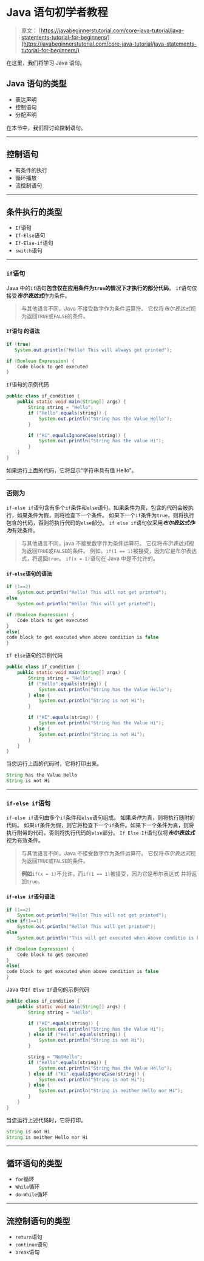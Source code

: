 # Java 语句初学者教程

> 原文： [https://javabeginnerstutorial.com/core-java-tutorial/java-statements-tutorial-for-beginners/](https://javabeginnerstutorial.com/core-java-tutorial/java-statements-tutorial-for-beginners/)

在这里，我们将学习 Java 语句。

## Java 语句的类型

*   表达声明
*   控制语句
*   分配声明

在本节中，我们将讨论控制语句。

* * *

## 控制语句

*   有条件的执行
*   循环播放
*   流控制语句

* * *

## 条件执行的类型

*   `If`语句
*   `If-Else`语句
*   `If-Else-if`语句
*   `switch`语句

* * *

### `if`语句

Java 中的`if`语句**包含仅在应用条件为`true`的情况下才执行的部分代码**。 `if`语句仅接受***布尔表达式***作为条件。

> 与其他语言不同，Java 不接受数字作为条件运算符。 它仅将*布尔表达式*视为返回`TRUE`或`FALSE`的条件。

#### `If`语句 的语法

```java
if (true)
   System.out.println("Hello! This will always get printed");
```

```java
if (Boolean Expression) {
    Code block to get executed
}
```

`If`语句的示例代码

```java
public class if_condition {
    public static void main(String[] args) {
        String string = "Hello";
        if ("Hello".equals(string)) {
            System.out.println("String has the Value Hello");
        }

        if ("Hi".equalsIgnoreCase(string)) {
            System.out.println("String has the value Hi");
        }
    }
}
```

如果运行上面的代码，它将显示“字符串具有值 Hello”。

* * *

### 否则为

`if-else if`语句含有多个`if`条件和`else`语句。如果条件为真，包含的代码会被执行，如果条件为假，则将检查下一个条件。 如果下一个`if`条件为`true`，则将执行包含的代码，否则将执行代码的`else`部分。 `if else if`语句仅采用***布尔表达式作为***有效条件。

> 与其他语言不同，java 不接受数字作为条件运算符。 它仅将*布尔表达式*视为返回`TRUE`或`FALSE`的条件。
> 例如，`if(1 == 1)`被接受，因为它是布尔表达式，将返回`true`。 `if(x = 1)`语句在 Java 中是不允许的。

#### `if-else`语句的语法

```java
if (1==2)
	System.out.println("Hello! This will not get printed");
else
	System.out.println("Hello! This will get printed");
```

```java
if (Boolean Expression) {
    Code block to get executed
}
else{
code block to get executed when above condition is false
}
```

`If Else`语句的示例代码

```java
public class if_condition {
    public static void main(String[] args) {
        String string = "Hello";
        if ("Hello".equals(string)) {
            System.out.println("String has the Value Hello");
        } else {
            System.out.println("String is not Hi");
        }

        if ("HI".equals(string)) {
            System.out.println("String has the Value Hi");
        } else {
            System.out.println("String is not Hi");
        }
    }
}
```

当您运行上面的代码时，它将打印出来。

```java
String has the Value Hello
String is not Hi
```

* * *

### `if-else if`语句

`if-else if`语句由多个`if`条件和`else`语句组成。 如果*条件*为真，则将执行随附的代码。 如果`if`条件为假，则它将检查下一个`if`条件。如果下一个条件为真，则将执行附带的代码，否则将执行代码的`else`部分。 `If Else If`语句仅将***布尔表达式***视为有效条件。

> 与其他语言不同，Java 不接受数字作为条件运算符。 它仅将*布尔表达式*视为返回`TRUE`或`FALSE`的条件。
> 
> **例如**`if(x = 1)`不允许，而`if(1 == 1)`被接受，因为它是布尔表达式 并将返回`true`。

#### `if-else if`语句语法

```java
if (1==2)
	System.out.println("Hello! This will not get printed");
else if(1==1)
	System.out.println("Hello! This will get printed");
else
	System.out.println("This will get executed when Above conditio is FALSE");
```

```java
if (Boolean Expression) {
    Code block to get executed
}
else{
code block to get executed when above condition is false
}
```

Java 中`If Else If`语句的示例代码

```java
public class if_condition {
    public static void main(String[] args) {
        String string = "Hello";

        if ("HI".equals(string)) {
            System.out.println("String has the Value Hi");
        } else if ("Hello".equals(string)) {
            System.out.println("String is not Hi");
        }

        string = "NotHello";
        if ("Hello".equals(string)) {
            System.out.println("String has the Value Hello");
        } else if ("Hi".equalsIgnoreCase(string)) {
            System.out.println("String is not Hi");
        } else {
            System.out.println("String is neither Hello nor Hi");
        }
    }
}
```

当您运行上述代码时，它将打印。

```java
String is not Hi
String is neither Hello nor Hi
```

* * *

## 循环语句的类型

*   `for`循环
*   `While`循环
*   `do–While`循环

* * *

## 流控制语句的类型

*   `return`语句
*   `continue`语句
*   `break`语句


